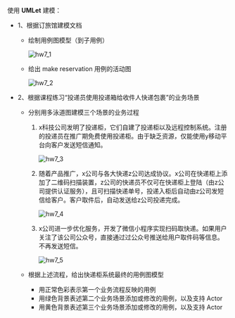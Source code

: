 使用 **UMLet** 建模：

- 1、根据订旅馆建模文档

  - 绘制用例图模型（到子用例）

    ![hw7_1](https://github.com/Zhanggen-sysu/Software-Analysis-Design-Homework/raw/master/Homework7/hw7_1.png)

  - 给出 make reservation 用例的活动图

    ![hw7_2](https://github.com/Zhanggen-sysu/Software-Analysis-Design-Homework/raw/master/Homework7/hw7_2.png)
- 2、根据课程练习“投递员使用投递箱给收件人快递包裹”的业务场景
  - 分别用多泳道图建模三个场景的业务过程

    1. x科技公司发明了投递柜，它们自建了投递柜以及远程控制系统。注册的投递员在推广期免费使用投递柜。由于缺乏资源，仅能使用y移动平台向客户发送短信通知。

       ![hw7_3](https://github.com/Zhanggen-sysu/Software-Analysis-Design-Homework/raw/master/Homework7/hw7_3.png)

    2. 随着产品推广，x公司与各大快递z公司达成协议。x公司在快递柜上添加了二维码扫描装置，z公司的快递员不仅可在快递柜上登陆（由z公司提供认证服务），且可扫描快递单号，投递入柜后自动由z公司发短信给客户。客户取件后，自动发送给z公司投递完成。

       ![hw7_4](https://github.com/Zhanggen-sysu/Software-Analysis-Design-Homework/raw/master/Homework7/hw7_4.png)

    3. x公司进一步优化服务，开发了微信小程序实现扫码取快递。如果用户关注了该公司公众号，直接通过过公众号推送给用户取件码等信息。不再发送短信。

       ![hw7_5](https://github.com/Zhanggen-sysu/Software-Analysis-Design-Homework/raw/master/Homework7/hw7_5.png)

  - 根据上述流程，给出快递柜系统最终的用例图模型
    - 用正常色彩表示第一个业务流程反映的用例
    - 用绿色背景表述第二个业务场景添加或修改的用例，以及支持 Actor
    - 用黄色背景表述第三个业务场景添加或修改的用例，以及支持 Actor

